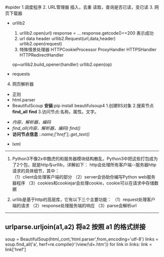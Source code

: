 #spider
1.调度程序
2. URL管理器
    插入，去重
    读取，查询是否已读，变已读
3. 网页下载器
+ urllib2
    1. urllib2.open(url)
        response = ...
	response.getcode()==200 表示成功
    2. url data header
        urllib2.Request(url,data,header)
	urllib2.open(request)
    3. 特殊情景处理器
        HTTPCookieProcessor
	ProxyHandler
	HTTPSHandler
	HTTPRedirectHandler

	op=urllib2.build_opener(handler)
	urllib2.open(op)
+ requests
4. 网页解析器
+ 正则
+ html.parser
+ BeautifulScoup 
**安装**:pip install beautifulsoup4
1.创建BS对象
2.搜索节点 **find_all** **find**
3.访问节点:名称。属性。文字。
- *内容，解析器，编码*
- *find_all(内容，解析器，编码)*
  *find()*
- **访问节点信息** *:.name;['href'];.get_text()*
+ lxml

--------------
1. Python3不像2x中酷虎的和服务器模块结构散乱，Python3中把这些打包成为了2个包，就是http与urllib，详解如下：
http会处理所有客户端--服务器http请求的具体细节，其中：    
（1）client会处理客户端的部分
（2）server会协助你编写Python web服务器程序
（3）cookies和cookiejar会处理cookie，cookie可以在请求中存储数据

2. urllib是基于http的高层库，它有以下三个主要功能：
（1）request处理客户端的请求
（2）response处理服务端的响应
（3）parse会解析url
---------------
**urlparse**.urljoin(a1,a2)
	将a2 按照 a1 的格式拼接
---------------
soup = BeautifulSoup(html_cont,'html.parser',from_encoding='utf-8')
links = soup.find_all('a', herf=re.compile(r'/view/\d+\.htm'))
for link in links:
    link = link['href']

